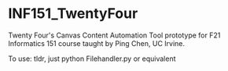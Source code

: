 # INF151_TwentyFour
Twenty Four's Canvas Content Automation Tool prototype for F21 Informatics 151 course taught by Ping Chen, UC Irvine. 

To use:
tldr, just python Filehandler.py or equivalent